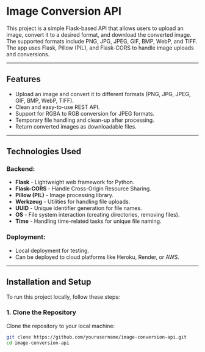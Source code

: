 # Image Conversion API

This project is a simple Flask-based API that allows users to upload an image, convert it to a desired format, and download the converted image. The supported formats include PNG, JPG, JPEG, GIF, BMP, WebP, and TIFF. The app uses Flask, Pillow (PIL), and Flask-CORS to handle image uploads and conversions.

---

## Features

- Upload an image and convert it to different formats (PNG, JPG, JPEG, GIF, BMP, WebP, TIFF).
- Clean and easy-to-use REST API.
- Support for RGBA to RGB conversion for JPEG formats.
- Temporary file handling and clean-up after processing.
- Return converted images as downloadable files.

---

## Technologies Used

### Backend:
- **Flask** - Lightweight web framework for Python.
- **Flask-CORS** - Handle Cross-Origin Resource Sharing.
- **Pillow (PIL)** - Image processing library.
- **Werkzeug** - Utilities for handling file uploads.
- **UUID** - Unique identifier generation for file names.
- **OS** - File system interaction (creating directories, removing files).
- **Time** - Handling time-related tasks for unique file naming.

### Deployment:
- Local deployment for testing.
- Can be deployed to cloud platforms like Heroku, Render, or AWS.

---

## Installation and Setup

To run this project locally, follow these steps:

### 1. Clone the Repository

Clone the repository to your local machine:
```bash
git clone https://github.com/yourusername/image-conversion-api.git
cd image-conversion-api
